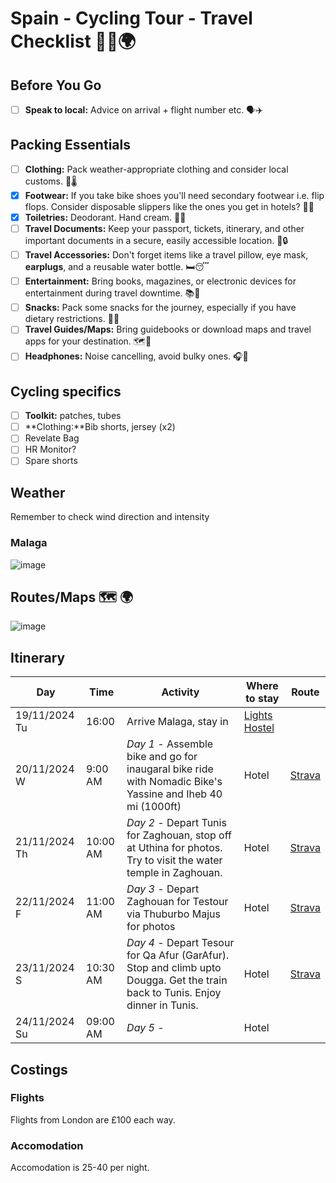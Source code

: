 # Spain - Cycling Tour - Travel Checklist 🚴‍♂️🌍

## Before You Go
- [ ] **Speak to local:** Advice on arrival + flight number etc. 🗣️✈️
## Packing Essentials
- [ ] **Clothing:** Pack weather-appropriate clothing and consider local customs. 👕🌡️
- [X] **Footwear:** If you take bike shoes you'll need secondary footwear i.e. flip flops. Consider disposable slippers like the ones you get in hotels? 👟👡
- [X] **Toiletries:** Deodorant. Hand cream. 🧴🛁
- [ ] **Travel Documents:** Keep your passport, tickets, itinerary, and other important documents in a secure, easily accessible location. 📂🔒
- [ ] **Travel Accessories:** Don't forget items like a travel pillow, eye mask, **earplugs**, and a reusable water bottle. 🛏️😴
- [ ] **Entertainment:** Bring books, magazines, or electronic devices for entertainment during travel downtime. 📚📱
- [ ] **Snacks:** Pack some snacks for the journey, especially if you have dietary restrictions. 🍎🍫
- [ ] **Travel Guides/Maps:** Bring guidebooks or download maps and travel apps for your destination. 🗺️📲
- [ ] **Headphones:** Noise cancelling, avoid bulky ones. 🎧🚫

## Cycling specifics
- [ ] **Toolkit:** patches, tubes
- [ ] **Clothing:**Bib shorts, jersey (x2)
- [ ] Revelate Bag
- [ ] HR Monitor?
- [ ] Spare shorts

## Weather
Remember to check wind direction and intensity

### Malaga
![image](https://github.com/user-attachments/assets/eeffa943-d29d-4268-b1e6-5f33f004d98f)

## Routes/Maps 🗺️ 🌍

![image](https://github.com/user-attachments/assets/f8c905e7-2a02-4156-a98a-5ea0b158310d)

## Itinerary

| Day | Time | Activity | Where to stay | Route |
| --- | ---- | -------- | ------------- | ----- |
| 19/11/2024 Tu | 16:00    | Arrive Malaga, stay in                                                                                                          | [Lights Hostel](https://www.thelights.es) | 
| 20/11/2024 W | 9:00 AM  | *Day 1* - Assemble bike and go for inaugaral bike ride with Nomadic Bike's Yassine and Iheb 40 mi (1000ft)                       | Hotel  | [Strava](https://www.strava.com/activities/11270943887)
| 21/11/2024 Th | 10:00 AM | *Day 2* - Depart Tunis for Zaghouan, stop off at Uthina for photos. Try to visit the water temple in Zaghouan.                  | Hotel  | [Strava](https://www.strava.com/activities/11277852166)
| 22/11/2024 F | 11:00 AM | *Day 3* - Depart Zaghouan for Testour via Thuburbo Majus for photos                                                              | Hotel  | [Strava](https://www.strava.com/activities/11286442142)
| 23/11/2024 S | 10:30 AM | *Day 4* - Depart Tesour for Qa Afur (GarAfur). Stop and climb upto Dougga. Get the train back to Tunis. Enjoy dinner in Tunis.   | Hotel  | [Strava](https://www.strava.com/activities/11291192787)
| 24/11/2024 Su | 09:00 AM | *Day 5* -                                                                                                                      | Hotel      |

## Costings

### Flights 
Flights from London are £100 each way. 

### Accomodation
Accomodation is 25-40 per night. 




